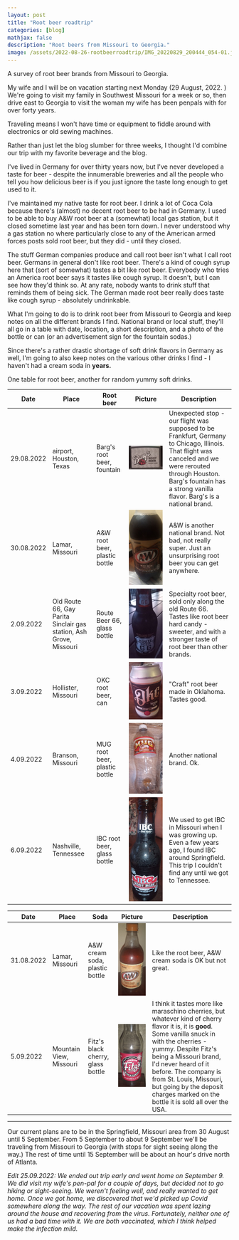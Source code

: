 ```yaml
---
layout: post
title: "Root beer roadtrip"
categories: [blog]
mathjax: false
description: "Root beers from Missouri to Georgia."
image: /assets/2022-08-26-rootbeerroadtrip/IMG_20220829_200444_054-01.jpeg
---
```

A survey of root beer brands from Missouri to Georgia. 

My wife and I will be on vacation starting next Monday (29 August, 2022. ) We're going to visit my family in Southwest Missouri for a week or so, then drive east to Georgia to visit the woman my wife has been penpals with for over forty years.

Traveling means I won't have time or equipment to fiddle around with electronics or old sewing machines.

Rather than just let the blog slumber for three weeks, I thought I'd combine our trip with my favorite beverage and the blog.

I've lived in Germany for over thirty years now, but I've never developed a taste for beer - despite the innumerable breweries and all the people who tell you how delicious beer is if you just ignore the taste long enough to get used to it.

I've maintained my native taste for root beer.  I drink a lot of Coca Cola because there's (almost) no decent root beer to be had in Germany.  I used to be able to buy A&W root beer at a (somewhat) local gas station, but it closed sometime last year and has been torn down.  I never understood why a gas station no where particularly close to any of the American armed forces posts sold root beer, but they did - until they closed.

The stuff German companies produce and call root beer isn't what I call root beer.  Germans in general don't like root beer.  There's a kind of cough syrup here that (sort of somewhat) tastes a bit like root beer.  Everybody who tries an America root beer says it tastes like cough syrup.  It doesn't, but I can see how they'd think so.  At any rate, nobody wants to drink stuff that reminds them of being sick.  The German made root beer really does taste like cough syrup - absolutely undrinkable.

What I'm going to do is to drink root beer from Missouri to Georgia and keep notes on all the different brands I find.  National brand or local stuff, they'll all go in a table with date, location, a short description, and a photo of the bottle or can (or an advertisement sign for the fountain sodas.)

Since there's a rather drastic shortage of soft drink flavors in Germany as well, I'm going to also keep notes on the various other drinks I find - I haven't had a cream soda in **years.**

One table for root beer, another for random yummy soft drinks.

|Date|Place|Root beer|Picture|Description|
|----|-----|---------|-------|-----------|
|29.08.2022|airport, Houston, Texas|Barg's root beer, fountain|![Barg's root beer, fountain](/assets/2022-08-26-rootbeerroadtrip/IMG_20220829_200444_054-01.jpeg) |Unexpected stop - our flight was supposed to be Frankfurt, Germany to Chicago, Illinois.  That flight was canceled and we were rerouted through Houston.  Barg's fountain has a strong vanilla flavor.  Barg's is a national brand.|
|30.08.2022|Lamar, Missouri|A&W root beer, plastic bottle|![A&W root beer, plastic bottle](/assets/2022-08-26-rootbeerroadtrip/IMG_20220830_225634_127-01.jpeg) |A&W is another national brand.  Not bad, not really super.  Just an unsurprising root beer you can get anywhere.|
|2.09.2022|Old Route 66, Gay Parita Sinclair gas station, Ash Grove, Missouri|Route Beer 66, glass bottle|![Route Beer 66, glass bottle](/assets/2022-08-26-rootbeerroadtrip/4.jpeg)|Specialty root beer, sold only along the old Route 66.  Tastes like root beer hard candy - sweeter, and with a stronger taste of root beer than other brands.|
|3.09.2022|Hollister, Missouri|OKC root beer, can|![OKC root beer, can](/assets/2022-08-26-rootbeerroadtrip/5.jpeg)|"Craft" root beer made in Oklahoma.  Tastes good.|
|4.09.2022|Branson, Missouri|MUG root beer, plastic bottle|![MUG root beer, plastic bottle](/assets/2022-08-26-rootbeerroadtrip/6.jpeg)|Another national brand.  Ok.|
|6.09.2022|Nashville, Tennessee|IBC root beer, glass bottle|![IBC root beer, glass bottle](/assets/2022-08-26-rootbeerroadtrip/8.jpeg)|We used to get IBC in Missouri when I was growing up.  Even a few years ago, I found IBC around Springfield.  This trip I couldn't find any until we got to Tennessee.|


|Date|Place|Soda|Picture|Description|
|----|-----|----|-------|-----------|
|31.08.2022|Lamar, Missouri|A&W cream soda, plastic bottle|![A&W cream soda, plastic bottle](/assets/2022-08-26-rootbeerroadtrip/3.jpeg)|Like the root beer, A&W cream soda is OK but not great.|
|5.09.2022|Mountain View, Missouri|Fitz's black cherry, glass bottle|![Fitz's black cherry, glass bottle](/assets/2022-08-26-rootbeerroadtrip/7.jpeg)|I think it tastes more like maraschino cherries, but whatever kind of cherry flavor it is, it is **good**.  Some vanilla snuck in with the cherries - yummy.  Despite Fitz's being a Missouri brand, I'd never heard of it before. The company is from St. Louis, Missouri, but going by the deposit charges marked on the bottle it is sold all over the USA.|

------

Our current plans are to be in the Springfield, Missouri area from 30 August until 5 September.  From 5 September to about 9 September we'll be traveling from Missouri to Georgia (with stops for sight seeing along the way.)  The rest of time until 15 September will be about an hour's drive north of Atlanta.

*Edit 25.09.2022:*
*We ended out trip early and went home on September 9.  We did visit my wife's pen-pal for a couple of days, but decided not to go hiking or sight-seeing.  We weren't feeling well, and really wanted to get home.  Once we got home, we discovered that we'd picked up Covid somewhere along the way.  The rest of our vacation was spent lazing around the house and recovering from the virus.  Fortunately, neither one of us had a bad time with it.  We are both vaccinated, which I think helped make the infection mild.* 
